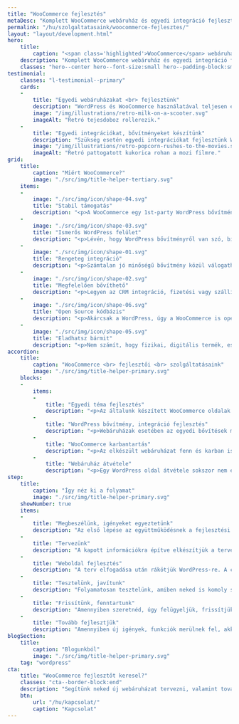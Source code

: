 ```yaml
---
title: "WooCommerce fejlesztés"
metaDesc: "Komplett WooCommerce webáruház és egyedi integráció fejlesztés, legyen az fizetési kapu, CRM kapcsolat, vagy szállítási megoldás."
permalink: "/hu/szolgaltatasaink/woocommerce-fejlesztes/"
layout: "layout/development.html"
hero:
    title:
        caption: "<span class='highlighted'>WooCommerce</span> webáruház fejlesztés és bővítés"
    description: "Komplett WooCommerce webáruház és egyedi integráció fejlesztés, legyen az fizetési kapu, CRM kapcsolat, vagy szállítási megoldás."
    classes: "hero--center hero--font-size:small hero--padding-block:small"
testimonial:
    classes: "l-testimonial--primary"
    cards:
    -
        title: "Egyedi webáruházakat <br> fejlesztünk"
        description: "WordPress és WooCommerce használatával teljesen egyedi webáruházat és témát készítünk. Előre elkészített és részletes specifikációval dolgozunk, közösen tervezünk."
        image: "/img/illustrations/retro-milk-on-a-scooter.svg"
        imageAlt: "Retró tejesdoboz rollerezik."
    -
        title: "Egyedi integrációkat, bővítményeket készítünk"
        description: "Szükség esetén egyedi integrációkat fejlesztünk WooCommerce-hez, legyen az szállítási opció, számlázási összekötés, fizetési kapu, vagy CRM összekötés."
        image: "/img/illustrations/retro-popcorn-rushes-to-the-movies.svg"
        imageAlt: "Retró pattogatott kukorica rohan a mozi filmre."
grid:
    title:
        caption: "Miért WooCommerce?"
        image: "./src/img/title-helper-tertiary.svg"
    items:
    -
        image: "./src/img/icon/shape-04.svg"
        title: "Stabil támogatás"
        description: "<p>A WooCommerce egy 1st-party WordPress bővítmény, amit az Automattic fejleszt.</p>"
    -
        image: "./src/img/icon/shape-03.svg"
        title: "Ismerős WordPress felület"
        description: "<p>Lévén, hogy WordPress bővítményről van szó, biztosan egyszerűen látod majd át te is az adminisztrációs felületet.</p>"
    -
        image: "./src/img/icon/shape-01.svg"
        title: "Rengeteg integráció"
        description: "<p>Számtalan jó minőségű bővítmény közül válogathatunk lefedve az egyedi igényeket.</p>"
    -
        image: "./src/img/icon/shape-02.svg"
        title: "Megfelelően bővíthető"
        description: "<p>Legyen az CRM integráció, fizetési vagy szállítási bővítmény, annak integrációja megvalósítható.</p>"
    -
        image: "./src/img/icon/shape-06.svg"
        title: "Open Source kódbázis"
        description: "<p>Akárcsak a WordPress, úgy a WooCommerce is open source. Tiéd - is - a kód.</p>"
    -
        image: "./src/img/icon/shape-05.svg"
        title: "Eladhatsz bármit"
        description: "<p>Nem számít, hogy fizikai, digitális termék, esetleg komplett előfizetésre van szükséged, Woo-val meg tudod valósítani.</p>"
accordion:
    title:
        caption: "WooCommerce <br> fejlesztői <br> szolgáltatásaink"
        image: "./src/img/title-helper-primary.svg"
    blocks:
    -
        items:
        -
            title: "Egyedi téma fejlesztés"
            description: "<p>Az általunk készített WooCommerce oldalak egyedi témát kapnak, ami célirányosan csak a projekt elvárásainak felel meg és nincs benne felesleg.</p><p>Ennek a szemléletnek köszönhetően és annak, hogy kerüljük a felesleges bővítményeket és builder-eket az oldal gyorsabb lesz, valamint egyszerűbb lesz bővíteni, fenntartani.</p>"
        -
            title: "WordPress bővítmény, integráció fejlesztés"
            description: "<p>Webáruházak esetében az egyedi bővítések mindig gyakoribbak. Általában egy külső CRM-el történő készletkezelés, egyedi fizetési kapu, vagy szállítási mód integrálása egészen gyakran szükséges.</p><p>Ezek elkészítésében magas minőségben tudunk segíteni. Készítettünk már:</p><ul><li> <strong>SimplePay integrációt:</strong> az <a href='https://simplepay.conedevelopment.com/'>OTP népszerű fizetési megoldásának Woo bővítményét</a> rengetegen használják és stabilan fut már ötödik éve.</li><li><strong>Barion integrációt:</strong> fizetési megoldás az egyik népszerű magyar tulajdonú <a href='https://barion.conedevelopment.com/'>online vásárlási megoldáshoz</a>.</li><li><strong>DHL szállítási megoldást:</strong> az egyik hazai, egyedi billentyűzeteket készítő, de nemzetközi gyártónak készítettünk a meglévő oldalába DHL integrációt.</li><li><strong>Egyedi termék rendelést:</strong> ajándékgyártó cégnek készítettünk egyedi és intuitív rendelési folyamatot.</li></ul>"
        -
            title: "WooCommerce karbantartás"
            description: "<p>Az elkészült webáruházat fenn és karban is kell tartani. Számíthatsz ránk ebben, valamint bármilyen továbbfejlesztésben is.</p>"
        -
            title: "Webáruház átvétele"
            description: "<p>Egy WordPress oldal átvétele sokszor nem egyszerű, ha WooCommerce-et használ, akkor ez hatványozottan igaz. Ettől függetlenül igyekszünk teljeskörűen segíteni ezen a téren is, így vállalunk oldal továbbfejlesztést és átvételt.</p><p>Ennek költsége és mikéntje teljesen egyedi, így előzetes megbeszélést, konzultációt igényel.</p>"
step:
    title:
        caption: "Így néz ki a folyamat"
        image: "./src/img/title-helper-primary.svg"
    showNumber: true
    items:
    -
        title: "Megbeszélünk, igényeket egyeztetünk"
        description: "Az első lépése az együttműködésnek a fejlesztési leírás elkészítés közösen, ami alapján dolgozni tudunk majd."
    -
        title: "Tervezünk"
        description: "A kapott információkra építve elkészítjük a tervet HTML alapon, ami már egyből nézhető és tesztelhető minden eszközön."
    -
        title: "Weboldal fejlesztés"
        description: "A terv elfogadása után rákötjük WordPress-re. A cél, hogy a tartalom majdnem 100%-a szerkeszthető legyen."
    -
        title: "Tesztelünk, javítunk"
        description: "Folyamatosan tesztelünk, amiben neked is komoly szerep jut. Az oldalt csak a hibák javítása után élesítjük."
    -
        title: "Frissítünk, fenntartunk"
        description: "Amennyiben szeretnéd, úgy felügyeljük, frissítjük az oldalad havonta."
    -
        title: "Tovább fejlesztjük"
        description: "Amennyiben új igények, funkciók merülnek fel, akkor segítünk tovább fejleszteni."
blogSection:
    title:
        caption: "Blogunkból"
        image: "./src/img/title-helper-primary.svg"
    tag: "wordpress"
cta:
    title: "WooCommerce fejlesztőt keresel?"
    classes: "cta--border-block:end"
    description: "Segítünk neked új webáruházat tervezni, valamint tovább fejleszteni, karbantartani, hibát javítani a jelenlegin. Írj nekünk!"
    btn:
        url: "/hu/kapcsolat/"
        caption: "Kapcsolat"
---
```

